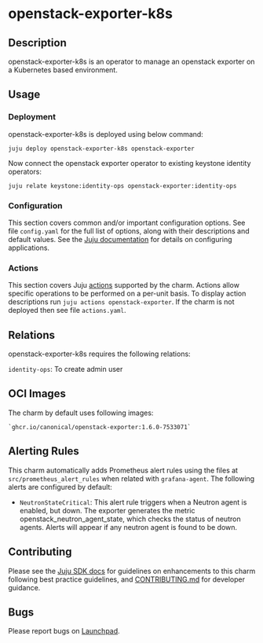 # openstack-exporter-k8s

## Description

openstack-exporter-k8s is an operator to manage an openstack exporter on a Kubernetes based environment.

## Usage

### Deployment

openstack-exporter-k8s is deployed using below command:

    juju deploy openstack-exporter-k8s openstack-exporter

Now connect the openstack exporter operator to existing keystone identity operators:

    juju relate keystone:identity-ops openstack-exporter:identity-ops

### Configuration

This section covers common and/or important configuration options. See file
`config.yaml` for the full list of options, along with their descriptions and
default values. See the [Juju documentation][juju-docs-config-apps] for details
on configuring applications.

### Actions

This section covers Juju [actions][juju-docs-actions] supported by the charm.
Actions allow specific operations to be performed on a per-unit basis. To
display action descriptions run `juju actions openstack-exporter`. If the charm is not
deployed then see file `actions.yaml`.

## Relations

openstack-exporter-k8s requires the following relations:

`identity-ops`: To create admin user

## OCI Images

The charm by default uses following images:

    `ghcr.io/canonical/openstack-exporter:1.6.0-7533071`

## Alerting Rules
This charm automatically adds Prometheus alert rules using the files at
`src/prometheus_alert_rules` when related with `grafana-agent`.
The following alerts are configured by default:

- `NeutronStateCritical`: This alert rule triggers when a Neutron agent is enabled, but down.
The exporter generates the metric openstack_neutron_agent_state, which checks the status
of neutron agents. Alerts will appear if any neutron agent is found to be down.

## Contributing

Please see the [Juju SDK docs](https://juju.is/docs/sdk) for guidelines
on enhancements to this charm following best practice guidelines, and
[CONTRIBUTING.md](contributors-guide) for developer guidance.

## Bugs

Please report bugs on [Launchpad][lp-bugs-charm-openstack-exporter-k8s].

<!-- LINKS -->

[contributors-guide]: https://opendev.org/openstack/charm-openstack-exporter-k8s/src/branch/main/CONTRIBUTING.md
[juju-docs-actions]: https://jaas.ai/docs/actions
[juju-docs-config-apps]: https://juju.is/docs/configuring-applications
[lp-bugs-charm-openstack-exporter-k8s]: https://bugs.launchpad.net/charm-openstack-exporter-k8s/+filebug

